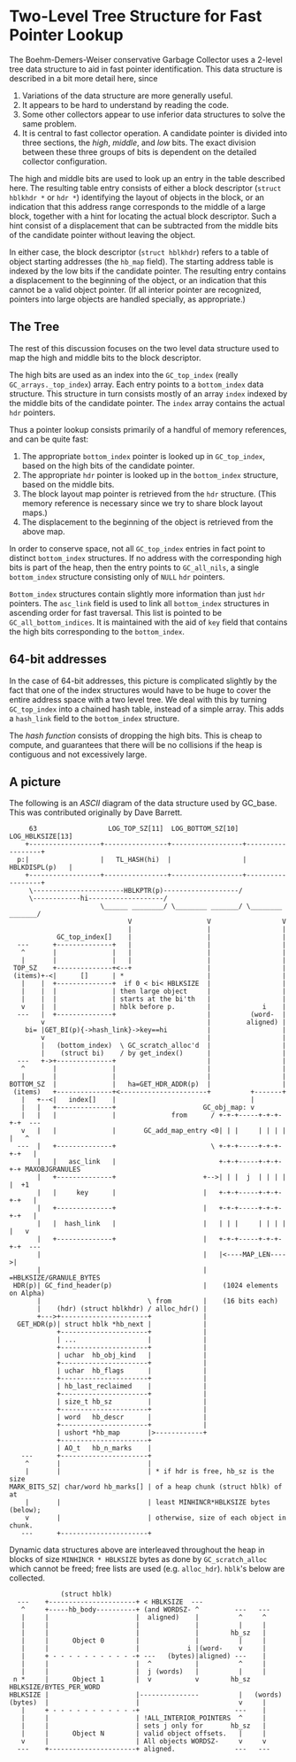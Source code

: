# Two-Level Tree Structure for Fast Pointer Lookup

The Boehm-Demers-Weiser conservative Garbage Collector uses a 2-level tree
data structure to aid in fast pointer identification. This data structure
is described in a bit more detail here, since

  1. Variations of the data structure are more generally useful.
  2. It appears to be hard to understand by reading the code.
  3. Some other collectors appear to use inferior data structures to solve the
  same problem.
  4. It is central to fast collector operation.  A candidate pointer
  is divided into three sections, the _high_, _middle_, and _low_ bits. The
  exact division between these three groups of bits is dependent on the
  detailed collector configuration.

The high and middle bits are used to look up an entry in the table described
here. The resulting table entry consists of either a block descriptor
(`struct hblkhdr *` or `hdr *`) identifying the layout of objects in the
block, or an indication that this address range corresponds to the middle of
a large block, together with a hint for locating the actual block descriptor.
Such a hint consist of a displacement that can be subtracted from the middle
bits of the candidate pointer without leaving the object.

In either case, the block descriptor (`struct hblkhdr`) refers to a table
of object starting addresses (the `hb_map` field). The starting address table
is indexed by the low bits if the candidate pointer. The resulting entry
contains a displacement to the beginning of the object, or an indication that
this cannot be a valid object pointer. (If all interior pointer are
recognized, pointers into large objects are handled specially,
as appropriate.)

## The Tree

The rest of this discussion focuses on the two level data structure used
to map the high and middle bits to the block descriptor.

The high bits are used as an index into the `GC_top_index` (really
`GC_arrays._top_index`) array. Each entry points to a `bottom_index` data
structure. This structure in turn consists mostly of an array `index` indexed
by the middle bits of the candidate pointer. The `index` array contains the
actual `hdr` pointers.

Thus a pointer lookup consists primarily of a handful of memory references,
and can be quite fast:

  1. The appropriate `bottom_index` pointer is looked up in `GC_top_index`,
  based on the high bits of the candidate pointer.
  2. The appropriate `hdr` pointer is looked up in the `bottom_index`
  structure, based on the middle bits.
  3. The block layout map pointer is retrieved from the `hdr` structure. (This
  memory reference is necessary since we try to share block layout maps.)
  4. The displacement to the beginning of the object is retrieved from the
  above map.

In order to conserve space, not all `GC_top_index` entries in fact point
to distinct `bottom_index` structures. If no address with the corresponding
high bits is part of the heap, then the entry points to `GC_all_nils`,
a single `bottom_index` structure consisting only of `NULL` `hdr` pointers.

`Bottom_index` structures contain slightly more information than just `hdr`
pointers. The `asc_link` field is used to link all `bottom_index` structures
in ascending order for fast traversal. This list is pointed to be
`GC_all_bottom_indices`. It is maintained with the aid of `key` field that
contains the high bits corresponding to the `bottom_index`.

## 64-bit addresses

In the case of 64-bit addresses, this picture is complicated slightly by the
fact that one of the index structures would have to be huge to cover the
entire address space with a two level tree. We deal with this by turning
`GC_top_index` into a chained hash table, instead of a simple array. This adds
a `hash_link` field to the `bottom_index` structure.

The _hash function_ consists of dropping the high bits. This is cheap
to compute, and guarantees that there will be no collisions if the heap
is contiguous and not excessively large.

## A picture

The following is an _ASCII_ diagram of the data structure used by GC_base. This was
contributed originally by Dave Barrett.


         63                  LOG_TOP_SZ[11]  LOG_BOTTOM_SZ[10]   LOG_HBLKSIZE[13]
        +------------------+----------------+------------------+------------------+
      p:|                  |   TL_HASH(hi)  |                  |   HBLKDISPL(p)   |
        +------------------+----------------+------------------+------------------+
         \-----------------------HBLKPTR(p)-------------------/
         \------------hi-------------------/
                           \______ ________/ \________ _______/ \________ _______/
                                  V                   V                  V
                                  |                   |                  |
                GC_top_index[]    |                   |                  |
      ---      +--------------+   |                   |                  |
       ^       |              |   |                   |                  |
       |       |              |   |                   |                  |
     TOP_SZ    +--------------+<--+                   |                  |
     (items)+-<|      []      | *                     |                  |
       |    |  +--------------+  if 0 < bi< HBLKSIZE  |                  |
       |    |  |              | then large object     |                  |
       |    |  |              | starts at the bi'th   |                  |
       v    |  |              | hblk before p.        |             i    |
      ---   |  +--------------+                       |          (word-  |
            v                                         |         aligned) |
        bi= |GET_BI(p){->hash_link}->key==hi          |                  |
            v                                         |                  |
            |   (bottom_index)  \ GC_scratch_alloc'd  |                  |
            |    (struct bi)    / by get_index()      |                  |
      ---   +->+--------------+                       |                  |
       ^       |              |                       |                  |
       |       |              |                       |                  |
    BOTTOM_SZ  |              |   ha=GET_HDR_ADDR(p)  |                  |
     (items)   +--------------+<----------------------+          +-------+
       |   +--<|   index[]    |                                  |
       |   |   +--------------+                      GC_obj_map: v
       |   |   |              |              from      / +-+-+-----+-+-+-+-+  ---
       v   |   |              |       GC_add_map_entry <0| | |     | | | | |   ^
      ---  |   +--------------+                        \ +-+-+-----+-+-+-+-+   |
           |   |   asc_link   |                          +-+-+-----+-+-+-+-+ MAXOBJGRANULES
           |   +--------------+                      +-->| | |  j  | | | | |  +1
           |   |     key      |                      |   +-+-+-----+-+-+-+-+   |
           |   +--------------+                      |   +-+-+-----+-+-+-+-+   |
           |   |  hash_link   |                      |   | | |     | | | | |   v
           |   +--------------+                      |   +-+-+-----+-+-+-+-+  ---
           |                                         |   |<----MAP_LEN---->|
           |                                         |   =HBLKSIZE/GRANULE_BYTES
     HDR(p)| GC_find_header(p)                       |    (1024 elements on Alpha)
           |                           \ from        |    (16 bits each)
           |    (hdr) (struct hblkhdr) / alloc_hdr() |
           +--->+----------------------+             |
      GET_HDR(p)| struct hblk *hb_next |             |
                +----------------------+             |
                | ...                  |             |
                +----------------------+             |
                | uchar  hb_obj_kind   |             |
                +----------------------+             |
                | uchar  hb_flags      |             |
                +----------------------+             |
                | hb_last_reclaimed    |             |
                +----------------------+             |
                | size_t hb_sz         |             |
                +----------------------+             |
                | word   hb_descr      |             |
                +----------------------+             |
                | ushort *hb_map       |>------------+
                +----------------------+
                | AO_t   hb_n_marks    |
       ---      +----------------------+
        ^       |                      |
        |       |                      | * if hdr is free, hb_sz is the size
    MARK_BITS_SZ| char/word hb_marks[] | of a heap chunk (struct hblk) of at
        |       |                      | least MINHINCR*HBLKSIZE bytes (below);
        v       |                      | otherwise, size of each object in chunk.
       ---      +----------------------+


Dynamic data structures above are interleaved throughout the heap in blocks
of size `MINHINCR * HBLKSIZE` bytes as done by `GC_scratch_alloc` which cannot
be freed; free lists are used (e.g. `alloc_hdr`). `hblk`'s below are
collected.


                 (struct hblk)
      ---    +----------------------+ < HBLKSIZE  ---
       ^     +-----hb_body----------+ (and WORDSZ- ^         ---   ---
       |     |                      |  aligned)    |          ^     ^
       |     |                      |              |          |     |
       |     |                      |              |        hb_sz   |
       |     |      Object 0        |              |          |     |
       |     |                      |            i |(word-    v     |
       |     + - - - - - - - - - - -+ ---   (bytes)|aligned) ---    |
       |     |                      |  ^           |          ^     |
       |     |                      |  j (words)   |          |     |
     n *     |      Object 1        |  v           v        hb_sz HBLKSIZE/BYTES_PER_WORD
    HBLKSIZE |                      |---------------          |   (words)
    (bytes)  |                      |                         v     |
       |     + - - - - - - - - - - -+                        ---    |
       |     |                      | !ALL_INTERIOR_POINTERS  ^     |
       |     |                      | sets j only for       hb_sz   |
       |     |      Object N        | valid object offsets.   |     |
       v     |                      | All objects WORDSZ-     v     v
      ---    +----------------------+ aligned.               ---   ---
